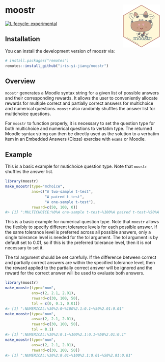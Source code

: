 
<!-- README.md is generated from README.Rmd. Please edit that file -->

# moostr <a href="https://iris-yi-jiang.github.io/moostr/"><img src="man/figures/logo.png" align="right" height="139" /></a>

<!-- badges: start -->

[![Lifecycle:
experimental](https://img.shields.io/badge/lifecycle-experimental-orange.svg)](https://lifecycle.r-lib.org/articles/stages.html#experimental)
<!-- badges: end -->

## Installation

You can install the development version of moostr via:

``` r
# install.packages("remotes")
remotes::install_github("iris-yi-jiang/moostr")
```

## Overview

`moostr` generates a Moodle syntax string for a given list of possible
answers and their corresponding rewards. It allows the user to
conveniently allocate rewards for multiple correct and partially correct
answers for multichoice and numerical questions. `moostr` also randomly
shuffles the answer list for multichoice questions.

For `moostr` to function properly, it is necessary to set the question
type for both multichoice and numerical questions to vertatim type. The
returned Moodle syntax string can then be directly used as the solution
to a verbatim item in an Embedded Answers (Cloze) exercise with `exams`
or Moodle.

## Example

This is a basic example for mutichoice question type. Note that `moostr`
shuffles the answer list.

``` r
library(moostr)
make_moostr(type="mchoice", 
            ans=c("A two-sample t-test",
                  "A paired t-test", 
                  "A one-sample t-test"), 
            reward=c(50, 100, 0))
#> [1] ":MULTICHOICE:%0%A one-sample t-test~%100%A paired t-test~%50%A two-sample t-test"
```

This is a basic example for numerical question type. Note that `moostr`
allows the flexibly to specify different tolerance levels for each
possible answer. If the same tolerance level is preferred across all
possible answers, only a single tolerance level is needed for the tol
argument. The tol argument is by default set to 0.01, so if this is the
preferred tolerance level, then it is not necessary to set it.

The tol argument should be set carefully. If the difference between
correct and partially correct answers are within the specified tolerance
level, then the reward applied to the partially correct answer will be
ignored and the reward for the correct answer will be used to evaluate
both answers.

``` r
library(moostr)
make_moostr(type="num", 
            ans=c(2, 2.1, 2.01), 
            reward=c(30, 100, 50),
            tol = c(0, 0.1, 0.01))
#> [1] ":NUMERICAL:%30%2:0~%100%2.1:0.1~%50%2.01:0.01"
make_moostr(type="num", 
            ans=c(2, 2.1, 2.01), 
            reward=c(30, 100, 50),
            tol = 0.1)
#> [1] ":NUMERICAL:%30%2:0.1~%100%2.1:0.1~%50%2.01:0.1"
make_moostr(type="num", 
            ans=c(2, 2.1, 2.01), 
            reward=c(30, 100, 50))
#> [1] ":NUMERICAL:%30%2:0.01~%100%2.1:0.01~%50%2.01:0.01"
```
